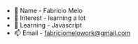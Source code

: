 - 👋 Name -  Fabricio Melo
- 👀 Interest - learning a lot
- 🌱 Learning - Javascript
- 📫 Email - fabriciomelowork@gmail.com
